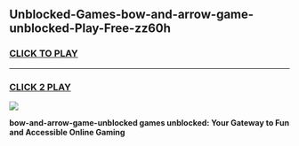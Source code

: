 
## Unblocked-Games-bow-and-arrow-game-unblocked-Play-Free-zz60h
<h3>
<a href="https://premium76.site?title=bow-and-arrow-game-unblocked&ref=15A">CLICK TO PLAY</a></h3>
<hr>

<h3>
<a href="https://premium76.site?title=bow-and-arrow-game-unblocked&ref=15A">CLICK 2 PLAY</a>
  
</h3>

<a href="https://premium76.site?title=bow-and-arrow-game-unblocked&ref=15A"><img src="https://clearcache.store/games.png"></a>


**bow-and-arrow-game-unblocked games unblocked: Your Gateway to Fun and Accessible Online Gaming**
